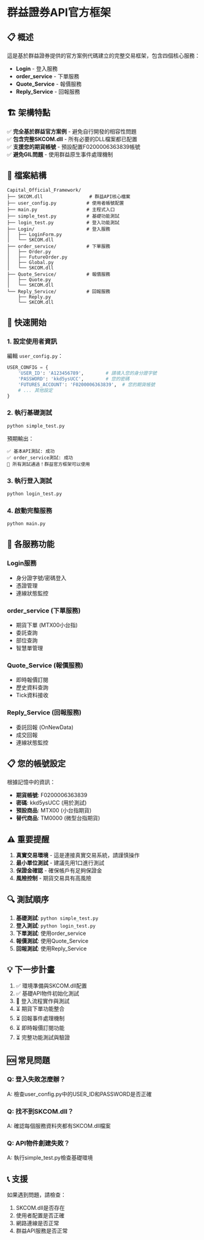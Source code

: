 # 群益證券API官方框架

## 📋 概述

這是基於群益證券提供的官方案例代碼建立的完整交易框架，包含四個核心服務：

- **Login** - 登入服務
- **order_service** - 下單服務  
- **Quote_Service** - 報價服務
- **Reply_Service** - 回報服務

## 🏗️ 架構特點

✅ **完全基於群益官方案例** - 避免自行開發的相容性問題  
✅ **包含完整SKCOM.dll** - 所有必要的DLL檔案都已配置  
✅ **支援您的期貨帳號** - 預設配置F0200006363839帳號  
✅ **避免GIL問題** - 使用群益原生事件處理機制  

## 📁 檔案結構

```
Capital_Official_Framework/
├── SKCOM.dll                 # 群益API核心檔案
├── user_config.py           # 使用者帳號配置
├── main.py                  # 主程式入口
├── simple_test.py           # 基礎功能測試
├── login_test.py            # 登入功能測試
├── Login/                   # 登入服務
│   ├── LoginForm.py
│   └── SKCOM.dll
├── order_service/           # 下單服務
│   ├── Order.py
│   ├── FutureOrder.py
│   ├── Global.py
│   └── SKCOM.dll
├── Quote_Service/           # 報價服務
│   ├── Quote.py
│   └── SKCOM.dll
└── Reply_Service/           # 回報服務
    ├── Reply.py
    └── SKCOM.dll
```

## 🚀 快速開始

### 1. 設定使用者資訊

編輯 `user_config.py`：

```python
USER_CONFIG = {
    'USER_ID': 'A123456789',        # 請填入您的身分證字號
    'PASSWORD': 'kkd5ysUCC',        # 您的密碼
    'FUTURES_ACCOUNT': 'F0200006363839',  # 您的期貨帳號
    # ... 其他設定
}
```

### 2. 執行基礎測試

```bash
python simple_test.py
```

預期輸出：
```
✅ 基本API測試: 成功
✅ order_service測試: 成功
🎉 所有測試通過！群益官方框架可以使用
```

### 3. 執行登入測試

```bash
python login_test.py
```

### 4. 啟動完整服務

```bash
python main.py
```

## 🔧 各服務功能

### Login服務
- 身分證字號/密碼登入
- 憑證管理
- 連線狀態監控

### order_service (下單服務)
- 期貨下單 (MTX00小台指)
- 委託查詢
- 部位查詢
- 智慧單管理

### Quote_Service (報價服務)
- 即時報價訂閱
- 歷史資料查詢
- Tick資料接收

### Reply_Service (回報服務)
- 委託回報 (OnNewData)
- 成交回報
- 連線狀態監控

## 📋 您的帳號設定

根據記憶中的資訊：

- **期貨帳號**: F0200006363839
- **密碼**: kkd5ysUCC (用於測試)
- **預設商品**: MTX00 (小台指期貨)
- **替代商品**: TM0000 (微型台指期貨)

## ⚠️ 重要提醒

1. **真實交易環境** - 這是連接真實交易系統，請謹慎操作
2. **最小單位測試** - 建議先用1口進行測試
3. **保證金確認** - 確保帳戶有足夠保證金
4. **風險控制** - 期貨交易具有高風險

## 🔍 測試順序

1. **基礎測試**: `python simple_test.py`
2. **登入測試**: `python login_test.py`  
3. **下單測試**: 使用order_service
4. **報價測試**: 使用Quote_Service
5. **回報測試**: 使用Reply_Service

## 💡 下一步計畫

1. ✅ 環境準備與SKCOM.dll配置
2. ✅ 基礎API物件初始化測試
3. 🔄 登入流程實作與測試
4. ⏳ 期貨下單功能整合
5. ⏳ 回報事件處理機制
6. ⏳ 即時報價訂閱功能
7. ⏳ 完整功能測試與驗證

## 🆘 常見問題

### Q: 登入失敗怎麼辦？
A: 檢查user_config.py中的USER_ID和PASSWORD是否正確

### Q: 找不到SKCOM.dll？
A: 確認每個服務資料夾都有SKCOM.dll檔案

### Q: API物件創建失敗？
A: 執行simple_test.py檢查基礎環境

## 📞 支援

如果遇到問題，請檢查：
1. SKCOM.dll是否存在
2. 使用者配置是否正確
3. 網路連線是否正常
4. 群益API服務是否正常
